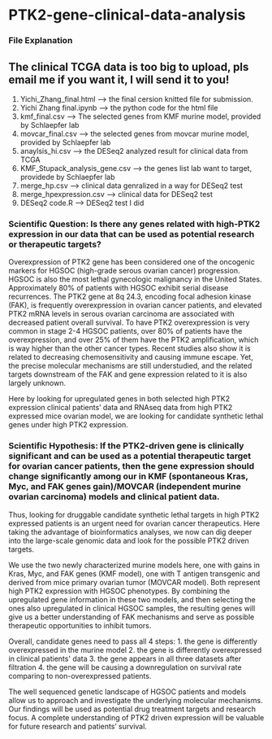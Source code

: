 # PTK2-gene-clinical-data-analysis

### File Explanation
## The clinical TCGA data is too big to upload, pls email me if you want it, I will send it to you!
1. Yichi_Zhang_final.html --> the final cersion knitted file for submission. 
2. Yichi Zhang final.ipynb --> the python code for the html file 
3. kmf_final.csv --> The selected genes from KMF murine model, provided by Schlaepfer lab
4. movcar_final.csv --> the selected genes from movcar murine model, provided by Schlaepfer lab
5. anaylsis_hi.csv --> the DESeq2 analyzed result for clinical data from TCGA
6. KMF_Stupack_analysis_gene.csv --> the genes list lab want to target, providede by Schlaepfer lab
7. merge_hp.csv --> clinical data genralized in a way for DESeq2 test
8. merge_hpexpression.csv --> clinical data for DESeq2 test
9. DESeq2 code.R --> DESeq2 test I did


### Scientific Question: Is there any genes related with high-PTK2 expression in our data that can be used as potential research or therapeutic targets?

Overexpression of PTK2 gene has been considered one of the oncogenic markers for HGSOC (high-grade serous ovarian cancer) progression. HGSOC is also the most lethal gynecologic malignancy in the United States. Approximately 80% of patients with HGSOC exhibit serial disease recurrences. The PTK2 gene at 8q 24.3, encoding focal adhesion kinase (FAK), is frequently overexpression in ovarian cancer patients, and elevated PTK2 mRNA levels in serous ovarian carcinoma are associated with decreased patient overall survival. To have PTK2 overexpression is very common in stage 2-4 HGSOC patients, over 80% of patients have the overexpression, and over 25% of them have the PTK2 amplification, which is way higher than the other cancer types. Recent studies also show it is related to decreasing chemosensitivity and causing immune escape. Yet, the precise molecular mechanisms are still understudied, and the related targets downstream of the FAK and gene expression related to it is also largely unknown.

Here by looking for upregulated genes in both selected high PTK2 expression clinical patients’ data and RNAseq data from high PTK2 expressed mice ovarian model, we are looking for candidate synthetic lethal genes under high PTK2 expression.

### Scientific Hypothesis: If the PTK2-driven gene is clinically significant and can be used as a potential therapeutic target for ovarian cancer patients, then the gene expression should change significantly among our in KMF (spontaneous Kras, Myc, and FAK genes gain)/MOVCAR (independent murine ovarian carcinoma) models and clinical patient data.

Thus, looking for druggable candidate synthetic lethal targets in high PTK2 expressed patients is an urgent need for ovarian cancer therapeutics. Here taking the advantage of bioinformatics analyses, we now can dig deeper into the large-scale genomic data and look for the possible PTK2 driven targets.

We use the two newly characterized murine models here, one with gains in Kras, Myc, and FAK genes (KMF model), one with T antigen transgenic and derived from mice primary ovarian tumor (MOVCAR model). Both represent high PTK2 expression with HGSOC phenotypes. By combining the upregulated gene information in these two models, and then selecting the ones also upregulated in clinical HGSOC samples, the resulting genes will give us a better understanding of FAK mechanisms and serve as possible therapeutic opportunities to inhibit tumors.

Overall, candidate genes need to pass all 4 steps: 1. the gene is differently overexpressed in the murine model 2. the gene is differently overexpressed in clinical patients' data 3. the gene appears in all three datasets after filtration 4. the gene will be causing a downregulation on survival rate comparing to non-overexpressed patients.

The well sequenced genetic landscape of HGSOC patients and models allow us to approach and investigate the underlying molecular mechanisms. Our findings will be used as potential drug treatment targets and research focus. A complete understanding of PTK2 driven expression will be valuable for future research and patients’ survival.

